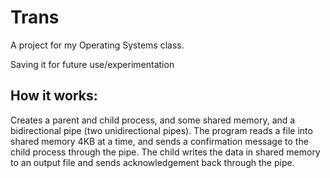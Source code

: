 # Trans

A project for my Operating Systems class.

Saving it for future use/experimentation

## How it works:

Creates a parent and child process, and some shared memory, and a 
bidirectional pipe (two unidirectional pipes). The program reads a file into
shared memory 4KB at a time, and sends a confirmation message to the child
process through the pipe. The child writes the data in shared memory to an
output file and sends acknowledgement back through the pipe. 
